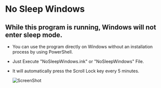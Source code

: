 ﻿# No Sleep Windows

##    While this program is running, Windows will not enter sleep mode.

+ You can use the program directly on Windows without an installation process by using PowerShell.
+ Just Execute "NoSleepWindows.ink" or "NoSleepWindows" File.
+ It will automatically press the Scroll Lock key every 5 minutes.
  
  ![ScreenShot](https://github.com/user-attachments/assets/aa5b0fba-6289-4d7e-a673-d95753bdf9c5)
